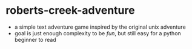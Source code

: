 # roberts-creek-adventure

- a simple text adventure game inspired by the original unix adventure
- goal is just enough complexity to be *fun*, but still easy for a python beginner to read
